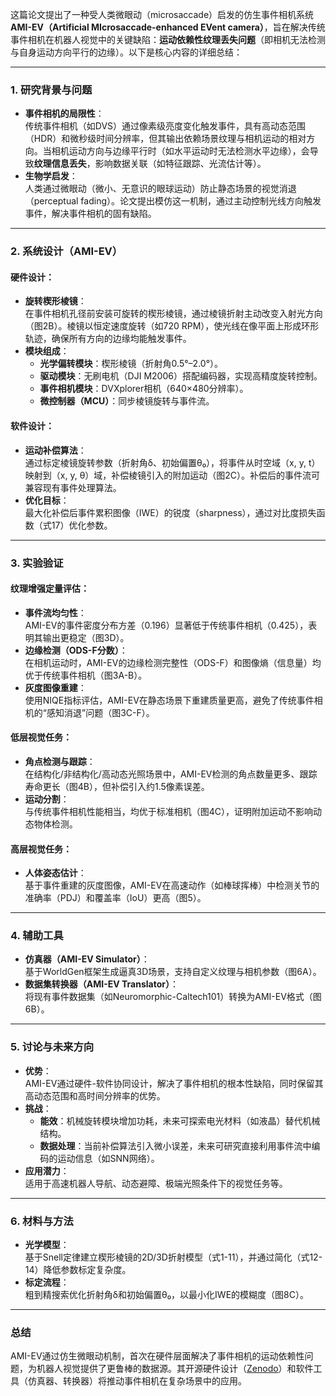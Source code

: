 这篇论文提出了一种受人类微眼动（microsaccade）启发的仿生事件相机系统 **AMI-EV（Artificial MIcrosaccade-enhanced EVent camera）**，旨在解决传统事件相机在机器人视觉中的关键缺陷：**运动依赖性纹理丢失问题**（即相机无法检测与自身运动方向平行的边缘）。以下是核心内容的详细总结：

---

### **1. 研究背景与问题**
- **事件相机的局限性**：  
  传统事件相机（如DVS）通过像素级亮度变化触发事件，具有高动态范围（HDR）和微秒级时间分辨率，但其输出依赖场景纹理与相机运动的相对方向。当相机运动方向与边缘平行时（如水平运动时无法检测水平边缘），会导致**纹理信息丢失**，影响数据关联（如特征跟踪、光流估计等）。
- **生物学启发**：  
  人类通过微眼动（微小、无意识的眼球运动）防止静态场景的视觉消退（perceptual fading）。论文提出模仿这一机制，通过主动控制光线方向触发事件，解决事件相机的固有缺陷。

---

### **2. 系统设计（AMI-EV）**
#### **硬件设计**：
- **旋转楔形棱镜**：  
  在事件相机孔径前安装可旋转的楔形棱镜，通过棱镜折射主动改变入射光方向（图2B）。棱镜以恒定速度旋转（如720 RPM），使光线在像平面上形成环形轨迹，确保所有方向的边缘均能触发事件。
- **模块组成**：  
  - **光学偏转模块**：楔形棱镜（折射角0.5°–2.0°）。  
  - **驱动模块**：无刷电机（DJI M2006）搭配编码器，实现高精度旋转控制。  
  - **事件相机模块**：DVXplorer相机（640×480分辨率）。  
  - **微控制器（MCU）**：同步棱镜旋转与事件流。

#### **软件设计**：
- **运动补偿算法**：  
  通过标定棱镜旋转参数（折射角δ、初始偏置θ₀），将事件从时空域（x, y, t）映射到（x, y, θ）域，补偿棱镜引入的附加运动（图2C）。补偿后的事件流可兼容现有事件处理算法。
- **优化目标**：  
  最大化补偿后事件累积图像（IWE）的锐度（sharpness），通过对比度损失函数（式17）优化参数。

---

### **3. 实验验证**
#### **纹理增强定量评估**：
- **事件流均匀性**：  
  AMI-EV的事件密度分布方差（0.196）显著低于传统事件相机（0.425），表明其输出更稳定（图3D）。
- **边缘检测（ODS-F分数）**：  
  在相机运动时，AMI-EV的边缘检测完整性（ODS-F）和图像熵（信息量）均优于传统事件相机（图3A-B）。
- **灰度图像重建**：  
  使用NIQE指标评估，AMI-EV在静态场景下重建质量更高，避免了传统事件相机的“感知消退”问题（图3C-F）。

#### **低层视觉任务**：
- **角点检测与跟踪**：  
  在结构化/非结构化/高动态光照场景中，AMI-EV检测的角点数量更多、跟踪寿命更长（图4B），但补偿引入约1.5像素误差。
- **运动分割**：  
  与传统事件相机性能相当，均优于标准相机（图4C），证明附加运动不影响动态物体检测。

#### **高层视觉任务**：
- **人体姿态估计**：  
  基于事件重建的灰度图像，AMI-EV在高速动作（如棒球挥棒）中检测关节的准确率（PDJ）和覆盖率（IoU）更高（图5）。

---

### **4. 辅助工具**
- **仿真器（AMI-EV Simulator）**：  
  基于WorldGen框架生成逼真3D场景，支持自定义纹理与相机参数（图6A）。
- **数据集转换器（AMI-EV Translator）**：  
  将现有事件数据集（如Neuromorphic-Caltech101）转换为AMI-EV格式（图6B）。

---

### **5. 讨论与未来方向**
- **优势**：  
  AMI-EV通过硬件-软件协同设计，解决了事件相机的根本性缺陷，同时保留其高动态范围和高时间分辨率的优势。
- **挑战**：  
  - **能效**：机械旋转模块增加功耗，未来可探索电光材料（如液晶）替代机械结构。  
  - **数据处理**：当前补偿算法引入微小误差，未来可研究直接利用事件流中编码的运动信息（如SNN网络）。
- **应用潜力**：  
  适用于高速机器人导航、动态避障、极端光照条件下的视觉任务等。

---

### **6. 材料与方法**
- **光学模型**：  
  基于Snell定律建立楔形棱镜的2D/3D折射模型（式1-11），并通过简化（式12-14）降低参数标定复杂度。
- **标定流程**：  
  粗到精搜索优化折射角δ和初始偏置θ₀，以最小化IWE的模糊度（图8C）。

---

### **总结**
AMI-EV通过仿生微眼动机制，首次在硬件层面解决了事件相机的运动依赖性问题，为机器人视觉提供了更鲁棒的数据源。其开源硬件设计（[Zenodo](https://zenodo.org/records/8157775)）和软件工具（仿真器、转换器）将推动事件相机在复杂场景中的应用。
